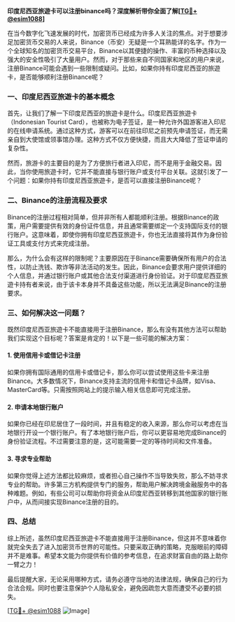 **印度尼西亚旅遊卡可以注册binance吗？深度解析带你全面了解[[TG💪+ @esim1088](https://t.me/s/esim1088)]**

在当今数字化飞速发展的时代，加密货币已经成为许多人关注的焦点。对于想要涉足加密货币交易的人来说，Binance（币安）无疑是一个耳熟能详的名字。作为一个全球知名的加密货币交易平台，Binance以其便捷的操作、丰富的币种选择以及强大的安全性吸引了大量用户。然而，对于那些来自不同国家和地区的用户来说，注册Binance可能会遇到一些限制或疑问。比如，如果你持有印度尼西亚的旅遊卡，是否能够顺利注册Binance呢？

### 一、印度尼西亚旅遊卡的基本概念

首先，让我们了解一下印度尼西亚的旅遊卡是什么。印度尼西亚旅遊卡（Indonesian Tourist Card），也被称为电子签证，是一种允许外国游客进入印尼的在线申请系统。通过这种方式，游客可以在前往印尼之前预先申请签证，而无需亲自到大使馆或领事馆办理。这种方式不仅方便快捷，而且大大降低了签证申请的复杂性。

然而，旅游卡的主要目的是为了方便旅行者进入印尼，而不是用于金融交易。因此，当你使用旅遊卡时，它并不能直接与银行账户或支付平台关联。这就引发了一个问题：如果你持有印度尼西亚旅遊卡，是否可以直接注册Binance呢？

### 二、Binance的注册流程及要求

Binance的注册过程相对简单，但并非所有人都能顺利注册。根据Binance的政策，用户需要提供有效的身份证件信息，并且通常需要绑定一个支持国际支付的银行账户。这意味着，即使你拥有印度尼西亚旅遊卡，你也无法直接将其作为身份验证工具或支付方式来完成注册。

那么，为什么会有这样的限制呢？主要原因在于Binance需要确保所有用户的合法性，以防止洗钱、欺诈等非法活动的发生。因此，Binance会要求用户提供详细的个人信息，并通过银行账户或其他合法支付渠道进行身份验证。对于印度尼西亚旅遊卡持有者来说，由于该卡本身并不具备这些功能，所以无法满足Binance的注册要求。

### 三、如何解决这一问题？

既然印度尼西亚旅遊卡不能直接用于注册Binance，那么有没有其他方法可以帮助我们实现这个目标呢？答案是肯定的！以下是一些可能的解决方案：

#### 1. 使用信用卡或借记卡注册

如果你拥有国际通用的信用卡或借记卡，那么你可以尝试使用这些卡来注册Binance。大多数情况下，Binance支持主流的信用卡和借记卡品牌，如Visa、MasterCard等。只需按照网站上的提示输入相关信息即可完成注册。

#### 2. 申请本地银行账户

如果你已经在印尼居住了一段时间，并且有稳定的收入来源，那么你可以考虑在当地银行开设一个银行账户。有了本地银行账户后，你可以更容易地完成Binance的身份验证流程。不过需要注意的是，这可能需要一定的等待时间和文件准备。

#### 3. 寻求专业帮助

如果你觉得上述方法都比较麻烦，或者担心自己操作不当导致失败，那么不妨寻求专业的帮助。许多第三方机构提供专门的服务，帮助用户解决跨境金融服务中的各种难题。例如，有些公司可以帮助你将资金从印度尼西亚转移到其他国家的银行账户中，从而间接实现Binance注册的目的。

### 四、总结

综上所述，虽然印度尼西亚旅遊卡不能直接用于注册Binance，但这并不意味着你就完全失去了进入加密货币世界的可能性。只要采取正确的策略，克服眼前的障碍并不是难事。希望本文能为你提供有价值的参考信息，在追求财富自由的路上助你一臂之力！

最后提醒大家，无论采用哪种方式，请务必遵守当地的法律法规，确保自己的行为合法合规。同时也要注意保护个人隐私安全，避免因疏忽大意而遭受不必要的损失。

[[TG💪+ @esim1088](https://t.me/s/esim1088) ![Image](https://i.postimg.cc/4NQfJmqS/Snipaste-2025-05-13-00-14-12.png)]